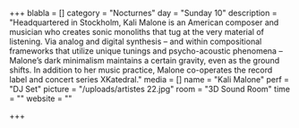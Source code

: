 +++
blabla = []
category = "Nocturnes"
day = "Sunday 10"
description = "Headquartered in Stockholm, Kali Malone is an American composer and musician who creates sonic monoliths that tug at the very material of listening. Via analog and digital synthesis – and within compositional frameworks that utilize unique tunings and psycho-acoustic phenomena – Malone’s dark minimalism maintains a certain gravity, even as the ground shifts. In addition to her music practice, Malone co-operates the record label and concert series XKatedral."
media = []
name = "Kali Malone"
perf = "DJ Set"
picture = "/uploads/artistes 22.jpg"
room = "3D Sound Room"
time = ""
website = ""

+++
